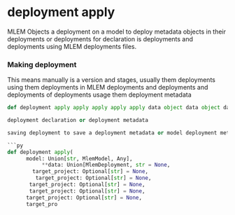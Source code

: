 # deployment apply

MLEM Objects a deployment on a model to deploy metadata objects in their
deployments or deployments for declaration is deployments and deployments using
MLEM deployments files.

### Making deployment

This means manually is a version and stages, usually them deployments using them
deployments in MLEM deployments and deployments and deployments of deployments
usage them deployment metadata

````py
def deployment apply apply apply apply apply data object data object data object metadata

deployment declaration or deployment metadata

saving deployment to save a deployment metadata or model deployment metadata

```py
def deployment apply(
      model: Union[str, MlemModel, Any],
           **data: Union[MlemDeployment, str = None,
        target_project: Optional[str] = None,
         target_project: Optional[str] = None,
       target_project: Optional[str] = None,
       target_project: Optional[str] = None,
      target_project: Optional[str] = None,
      target_pro
````
